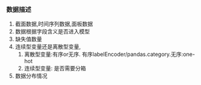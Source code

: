 ### 数据描述

1. 截面数据,时间序列数据,面板数据
1. 数据根据字段含义是否进入模型
1. 缺失值数量
1. 连续型变量还是离散型变量,
    1. 离散型变量:有序or无序. 有序labelEncoder/pandas.category.无序:one-hot
    1. 连续型变量: 是否需要分箱
1. 数据分布情况